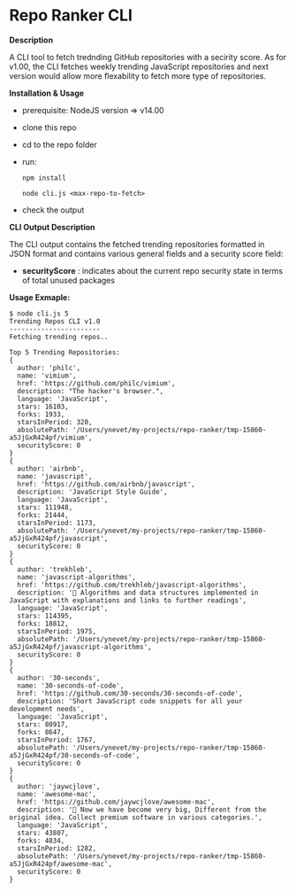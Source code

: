 # Repo Ranker CLI
**Description**

A CLI tool to fetch trednding GitHub repositories with a secirity score.
As for v1.00, the CLI fetches weekly trending JavaScript repositories and next version would allow more flexability to fetch more type of repositories.

**Installation & Usage**
 - prerequisite: NodeJS version => v14.00
 - clone this repo
 - cd to the repo folder
 - run:
 
       npm install
       
       node cli.js <max-repo-to-fetch>
      
 - check the output

**CLI Output Description**

The CLI output contains the fetched trending repositories formatted in JSON format and contains various general fields and a security score field:
- **securityScore** : indicates about the current repo security state in terms of total unused packages

  
 **Usage Exmaple:**

    $ node cli.js 5
    Trending Repos CLI v1.0
    -----------------------
    Fetching trending repos..
    
    Top 5 Trending Repositories:
    {
      author: 'philc',
      name: 'vimium',
      href: 'https://github.com/philc/vimium',
      description: "The hacker's browser.",
      language: 'JavaScript',
      stars: 16103,
      forks: 1933,
      starsInPeriod: 320,
      absolutePath: '/Users/ynevet/my-projects/repo-ranker/tmp-15860-a5JjGxR424pf/vimium',
      securityScore: 0
    }
    {
      author: 'airbnb',
      name: 'javascript',
      href: 'https://github.com/airbnb/javascript',
      description: 'JavaScript Style Guide',
      language: 'JavaScript',
      stars: 111948,
      forks: 21444,
      starsInPeriod: 1173,
      absolutePath: '/Users/ynevet/my-projects/repo-ranker/tmp-15860-a5JjGxR424pf/javascript',
      securityScore: 0
    }
    {
      author: 'trekhleb',
      name: 'javascript-algorithms',
      href: 'https://github.com/trekhleb/javascript-algorithms',
      description: '📝 Algorithms and data structures implemented in JavaScript with explanations and links to further readings',
      language: 'JavaScript',
      stars: 114395,
      forks: 18812,
      starsInPeriod: 1975,
      absolutePath: '/Users/ynevet/my-projects/repo-ranker/tmp-15860-a5JjGxR424pf/javascript-algorithms',
      securityScore: 0
    }
    {
      author: '30-seconds',
      name: '30-seconds-of-code',
      href: 'https://github.com/30-seconds/30-seconds-of-code',
      description: 'Short JavaScript code snippets for all your development needs',
      language: 'JavaScript',
      stars: 80917,
      forks: 8647,
      starsInPeriod: 1767,
      absolutePath: '/Users/ynevet/my-projects/repo-ranker/tmp-15860-a5JjGxR424pf/30-seconds-of-code',
      securityScore: 0
    }
    {
      author: 'jaywcjlove',
      name: 'awesome-mac',
      href: 'https://github.com/jaywcjlove/awesome-mac',
      description: ' Now we have become very big, Different from the original idea. Collect premium software in various categories.',
      language: 'JavaScript',
      stars: 43807,
      forks: 4834,
      starsInPeriod: 1282,
      absolutePath: '/Users/ynevet/my-projects/repo-ranker/tmp-15860-a5JjGxR424pf/awesome-mac',
      securityScore: 0
    }
